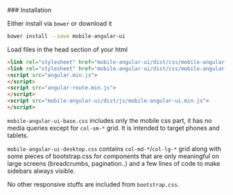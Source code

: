 ### Installation

Either install via `bower` or download it

``` sh
bower install --save mobile-angular-ui
```

Load files in the head section of your html

``` html
<link rel="stylesheet" href="mobile-angular-ui/dist/css/mobile-angular-ui-base.min.css" />
<link rel="stylesheet" href="mobile-angular-ui/dist/css/mobile-angular-ui-desktop.min.css" />
<script src="angular.min.js">
</script>
<script src="angular-route.min.js">
</script>
<script src="mobile-angular-ui/dist/js/mobile-angular-ui.min.js">
</script>
```

`mobile-angular-ui-base.css` includes only the mobile css part, it has no media queries except for `col-sm-*` grid. It is intended to target phones and tablets.

`mobile-angular-ui-desktop.css` contains `col-md-*`/`col-lg-*` grid along with some pieces of bootstrap.css for components that are only meaningful on large screens (breadcrumbs, pagination..) and a few lines of code to make sidebars always visible.

No other responsive stuffs are included from `bootstrap.css`.
